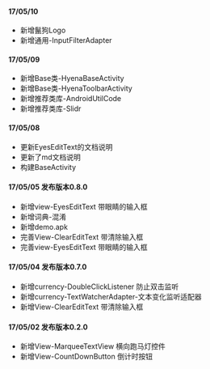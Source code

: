 
#### 17/05/10

* 新增鬣狗Logo
* 新增通用-InputFilterAdapter

#### 17/05/09

* 新增Base类-HyenaBaseActivity
* 新增Base类-HyenaToolbarActivity
* 新增推荐类库-AndroidUtilCode
* 新增推荐类库-Slidr

#### 17/05/08

* 更新EyesEditText的文档说明
* 更新了md文档说明
* 构建BaseActivity

#### 17/05/05 发布版本0.8.0

* 新增view-EyesEditText 带眼睛的输入框
* 新增词典-混淆
* 新增demo.apk
* 完善View-ClearEditText 带清除输入框
* 完善view-EyesEditText 带眼睛的输入框

#### 17/05/04 发布版本0.7.0

* 新增currency-DoubleClickListener 防止双击监听
* 新增currency-TextWatcherAdapter-文本变化监听适配器
* 新增View-ClearEditText 带清除输入框

#### 17/05/02 发布版本0.2.0

* 新增View-MarqueeTextView 横向跑马灯控件
* 新增View-CountDownButton 倒计时按钮





